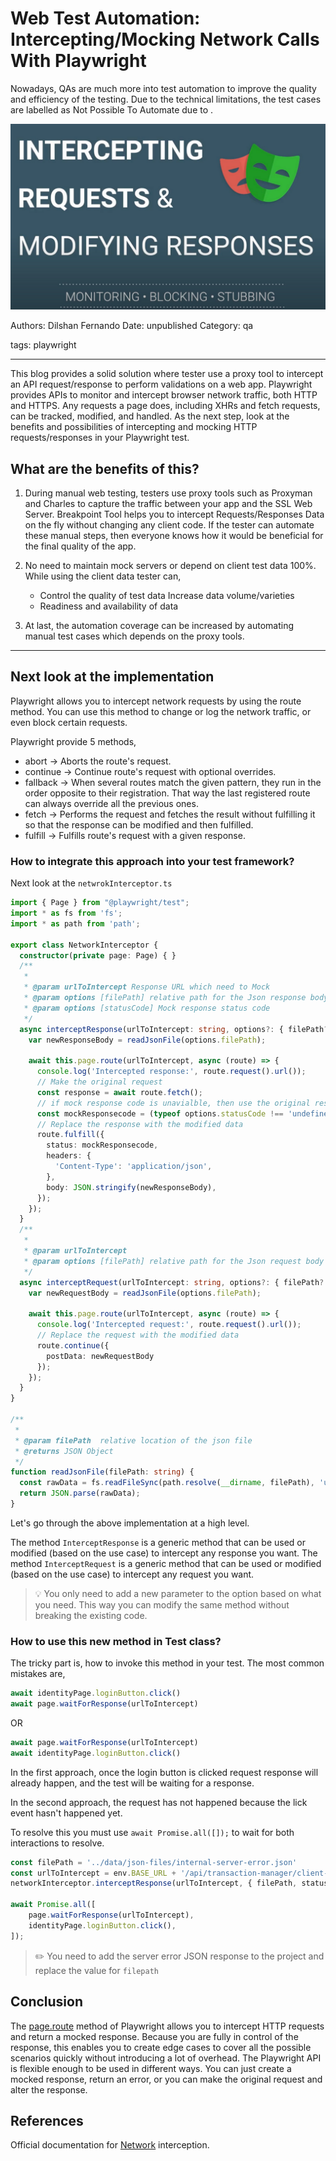 # Web Test Automation: Intercepting/Mocking Network Calls With Playwright

Nowadays, QAs are much more into test automation to improve the quality and efficiency of the testing. Due to the technical limitations, the test cases are labelled as Not Possible To Automate due to .

![](assets/Interceptor.png)

Authors: Dilshan Fernando
Date: unpublished
Category: qa

tags: playwright

---
This blog provides a solid solution where tester use a proxy tool to intercept an API request/response to perform validations on a web app. Playwright provides APIs to monitor and intercept browser network traffic, both HTTP and HTTPS. Any requests a page does, including XHRs and fetch requests, can be tracked, modified, and handled.
As the next step, look at the benefits and possibilities of intercepting and mocking HTTP requests/responses  in your Playwright test.

## What are the benefits of this?

1. During manual web testing, testers use proxy tools such as Proxyman and Charles to capture the traffic between your app and the SSL Web Server. Breakpoint Tool helps you to intercept Requests/Responses Data on the fly without changing any client code. If the tester can automate these manual steps, then everyone knows how it would be beneficial for the final quality of the app.

2. No need to maintain mock servers or depend on client test data 100%. While using the client data tester can,
   - Control the quality of test data Increase data volume/varieties
   - Readiness and availability of data
3. At last, the automation coverage can be increased by automating manual test cases which depends on the proxy tools.

---

## Next look at the implementation

Playwright allows you to intercept network requests by using the route method. You can use this method to change or log the network traffic, or even block certain requests. 

Playwright provide 5 methods,
- abort -> Aborts the route's request.
- continue -> Continue route's request with optional overrides.
- fallback -> When several routes match the given pattern, they run in the order opposite to their registration. That way the last registered route can always override all the previous ones.
- fetch -> Performs the request and fetches the result without fulfilling it so that the response can be modified and then fulfilled.
- fulfill -> Fulfills route's request with a given response.

### How to integrate this approach into your test framework?

Next look at the `netwrokInterceptor.ts`

```typescript
import { Page } from "@playwright/test";
import * as fs from 'fs';
import * as path from 'path';

export class NetworkInterceptor {
  constructor(private page: Page) { }
  /**
   * 
   * @param urlToIntercept Response URL which need to Mock
   * @param options [filePath] relative path for the Json response body
   * @param options [statusCode] Mock response status code 
   */
  async interceptResponse(urlToIntercept: string, options?: { filePath?: string, statusCode?: number }) {
    var newResponseBody = readJsonFile(options.filePath);

    await this.page.route(urlToIntercept, async (route) => {
      console.log('Intercepted response:', route.request().url());
      // Make the original request
      const response = await route.fetch();
      // if mock response code is unavialble, then use the original response code
      const mockResponsecode = (typeof options.statusCode !== 'undefined') ? options.statusCode : Number(response.status)
      // Replace the response with the modified data
      route.fulfill({
        status: mockResponsecode,
        headers: {
          'Content-Type': 'application/json',
        },
        body: JSON.stringify(newResponseBody),
      });
    });
  }
  /**
   * 
   * @param urlToIntercept 
   * @param options [filePath] relative path for the Json request body
   */
  async interceptRequest(urlToIntercept: string, options?: { filePath?: string}) {
    var newRequestBody = readJsonFile(options.filePath);

    await this.page.route(urlToIntercept, async (route) => {
      console.log('Intercepted request:', route.request().url());
      // Replace the request with the modified data
      route.continue({
        postData: newRequestBody
      });
    });
  }
}

/**
 * 
 * @param filePath  relative location of the json file
 * @returns JSON Object
 */
function readJsonFile(filePath: string) {
  const rawData = fs.readFileSync(path.resolve(__dirname, filePath), 'utf-8');
  return JSON.parse(rawData);
}
```
Let's go through the above implementation at a high level.

The method `InterceptResponse` is a generic method that can be used or modified (based on the use case) to intercept any response you want.
The method `InterceptRequest` is a generic method that can be used or modified (based on the use case) to intercept any request you want.

> 💡
> You only need to add a new parameter to the option based on what you need. This way you can modify the same method without breaking the existing code.

### How to use this new method in Test class?

The tricky part is, how to invoke this method in your test. The most common mistakes are,

```typescript
await identityPage.loginButton.click()
await page.waitForResponse(urlToIntercept)
```
OR
```typescript
await page.waitForResponse(urlToIntercept)
await identityPage.loginButton.click()
```
In the first approach, once the login button is clicked request response will already happen, and the test will be waiting for a response.

In the second approach, the request has not happened because the lick event hasn't happened yet. 

To resolve this you must use `await Promise.all([]);` to wait for both interactions to resolve.

```typescript
const filePath = '../data/json-files/internal-server-error.json'
const urlToIntercept = env.BASE_URL + '/api/transaction-manager/client-api/v2/transactions?size=5&orderBy=bookingDate&direction=DESC';
networkInterceptor.interceptResponse(urlToIntercept, { filePath, statusCode: 500 })

await Promise.all([
    page.waitForResponse(urlToIntercept),
    identityPage.loginButton.click(),
]);
```


> ✏️
> You need to add the server error JSON response to the project and replace the value for `filepath`

## Conclusion

The [page.route](https://playwright.dev/docs/api/class-page#page-route) method of Playwright allows you to intercept HTTP requests and return a mocked response. Because you are fully in control of the response, this enables you to create edge cases to cover all the possible scenarios quickly without introducing a lot of overhead.
The Playwright API is flexible enough to be used in different ways. You can just create a mocked response, return an error, or you can make the original request and alter the response.

## References
Official documentation for [Network](https://playwright.dev/docs/network) interception.


